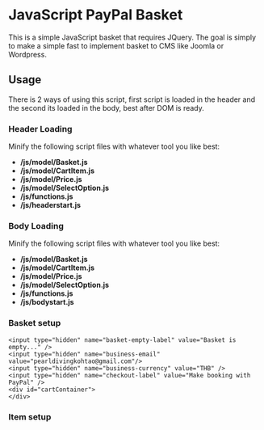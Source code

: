 # JavaScript PayPal Basket
This is a simple JavaScript basket that requires JQuery.
The goal is simply to make a simple fast to implement basket to CMS like Joomla or Wordpress.

## Usage
There is 2 ways of using this script, first script is loaded in the header and the second its loaded in the body, best after DOM is ready.
### Header Loading
Minify the following script files with whatever tool you like best:
 - **/js/model/Basket.js**
 - **/js/model/CartItem.js**
 - **/js/model/Price.js**
 - **/js/model/SelectOption.js**
 - **/js/functions.js**
 - **/js/headerstart.js**

### Body Loading
Minify the following script files with whatever tool you like best:
 - **/js/model/Basket.js** 
 - **/js/model/CartItem.js**
 - **/js/model/Price.js**
 - **/js/model/SelectOption.js**
 - **/js/functions.js**
 - **/js/bodystart.js**

### Basket setup
```
<input type="hidden" name="basket-empty-label" value="Basket is empty..." />
<input type="hidden" name="business-email" value="pearldivingkohtao@gmail.com"/>
<input type="hidden" name="business-currency" value="THB" />
<input type="hidden" name="checkout-label" value="Make booking with PayPal" />
<div id="cartContainer">
</div>
```

### Item setup